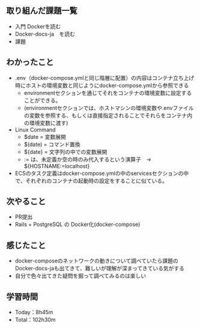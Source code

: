 ## 取り組んだ課題一覧
- 入門 Dockerを読む
- Docker-docs-ja　を読む
- 課題

## わかったこと
- .env（docker-compose.ymlと同じ階層に配置）の内容はコンテナ立ち上げ時にホストの環境変数と同じようにdocker-compose.ymlから参照できる
    - environmentセクションを通じてそれをコンテナの環境変数に設定することができる。
    - (environmentセクションでは、ホストマシンの環境変数や.envファイルの変数を参照する、もしくは直接指定されることでそれらをコンテナ内の環境変数に渡す)
- Linux Command
    - $date = 変数展開
    - $(date) = コマンド置換
    - ${date} = 文字列の中での変数展開
    - := は、未定義か空の時のみ代入するという演算子　→ ${HOSTNAME:=localhost}
- ECSのタスク定義はdocker-compose.ymlの中のservicesセクションの中で、それぞれのコンテナの起動時の設定をすることに似ている。

## 次やること
- PR提出
- Rails + PostgreSQL の Docker化(docker-compose)

## 感じたこと
- docker-composeのネットワークの動きについて調べていたら課題のDocker-docs-jaも出てきて、難しいが理解が深まってきている気がする
- 自分で色々出てきた疑問を掘って調べてみるのは楽しい

## 学習時間
- Today：8h45m
- Total：102h30m
